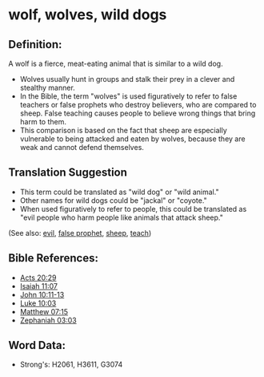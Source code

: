 # wolf, wolves, wild dogs #

## Definition: ##

A wolf is a fierce, meat-eating animal that is similar to a wild dog.

* Wolves usually hunt in groups and stalk their prey in a clever and stealthy manner.
* In the Bible, the term "wolves" is used figuratively to refer to false teachers or false prophets who destroy believers, who are compared to sheep. False teaching causes people to believe wrong things that bring harm to them.
* This comparison is based on the fact that sheep are especially vulnerable to being attacked and eaten by wolves, because they are weak and cannot defend themselves.

## Translation Suggestion ##

* This term could be translated as "wild dog" or "wild animal."
* Other names for wild dogs could be "jackal" or "coyote."
* When used figuratively to refer to people, this could be translated as "evil people who harm people like animals that attack sheep."

(See also: [evil](../kt/evil.md), [false prophet](../other/falseprophet.md), [sheep](../other/sheep.md), [teach](../other/teach.md))

## Bible References: ##

* [Acts 20:29](rc://en/tn/help/act/20/29)
* [Isaiah 11:07](rc://en/tn/help/isa/11/07)
* [John 10:11-13](rc://en/tn/help/jhn/10/11)
* [Luke 10:03](rc://en/tn/help/luk/10/03)
* [Matthew 07:15](rc://en/tn/help/mat/07/15)
* [Zephaniah 03:03](rc://en/tn/help/zep/03/03)

## Word Data: ##

* Strong's: H2061, H3611, G3074
